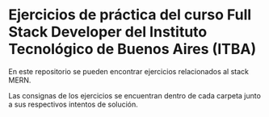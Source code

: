 # Ejercicios de práctica del curso Full Stack Developer del Instituto Tecnológico de Buenos Aires (ITBA)

En este repositorio se pueden encontrar ejercicios relacionados al stack MERN.

Las consignas de los ejercicios se encuentran dentro de cada carpeta junto a sus respectivos intentos de solución.
